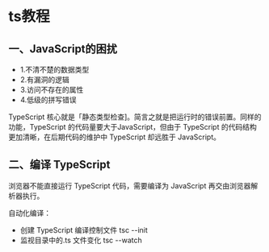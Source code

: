 # ts教程

## 一、JavaScript的困扰

- 1.不清不楚的数据类型
- 2.有漏洞的逻辑
- 3.访问不存在的属性
- 4.低级的拼写错误

TypeScript 核心就是「静态类型检查]。简言之就是把运行时的错误前置。同样的功能，TypeScript 的代码量要大于JavaScript，但由于 TypeScript 的代码结构更加清晰，在后期代码的维护中 TypeScript 却远胜于 JavaScript。

## 二、编译 TypeScript

浏览器不能直接运行 TypeScript 代码，需要编译为 JavaScript 再交由浏览器解析器执行。

自动化编译：

- 创建 TypeScript 编译控制文件 tsc --init
- 监视目录中的.ts 文件变化 tsc --watch
